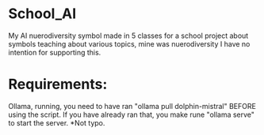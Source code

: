 # School_AI
My AI nuerodiversity symbol made in 5 classes for a school project about symbols teaching about various topics, mine was nuerodiversity
I have no intention for supporting this.

# Requirements:
Ollama, running, you need to have ran "ollama pull dolphin-mistral" BEFORE using the script.
If you have already ran that, you make rune "ollama serve" to start the server. *Not typo.
